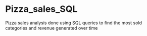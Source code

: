 # Pizza_sales_SQL
Pizza sales analysis done using SQL queries to find the most sold categories and revenue generated over time
